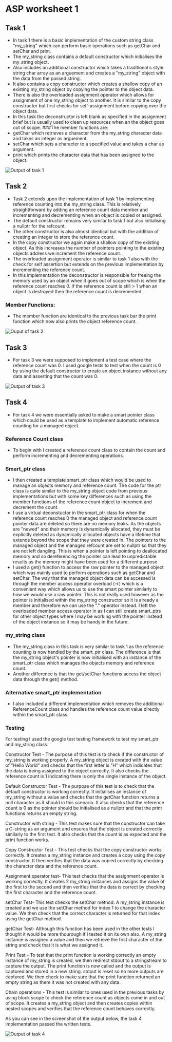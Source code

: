 # ASP worksheet 1



## Task 1
 - In task 1 there is a basic implementation of the custom string class "my_string" which can perform basic operations such as getChar and setChar and print.
 - The my_string class contains a default constructor which initialises the my_string object.
 - Also includes an additional constructor which takes a traditional c style string char array as an arguement and creates a "my_string" object with the data from the passed string.
 - It also contains a copy constructor which creates a shallow copy of an existing my_string object by copying the pointer to the object data.
 - There is also the overloaded assignment operator which allows for assignment of one my_string object to another. It is similar to the copy constructor but first checks for self-assignment before copying over the object data.
 - In this task the deconstructor is left blank as specified in the assignment brief but is usually used to clean up resources when an the object goes out of scope.
 ###The member functions are:
 - getChar which retrieves a character from the my_string character data and takes an integer as arguement.
 - setChar which sets a character to a specified value and takes a char as argument.
 - print which prints the character data that has been assigned to the object.

 ![Output of task 1](Screenshots/task1_output.png)

## Task 2
- Task 2 extends upon the implementation of task 1 by implementing reference counting into the my_string class. This is relatively straightforward by adding an reference count data member and incrementing and decrementing when an object is copied or assigned.
- The default constructor remains very similar to task 1 but also initialising a nullptr for the refcount.
- The other constructor is also almost identical but with the addition of creating an integer to store the reference count.
- In the copy constructor we again make a shallow copy of the existing object. As this increases the number of pointers pointing to the existing objects address we increment the reference count.
- The overloaded assignment operator is similar to task 1 also with the check for self assertion but extends on the previous implementation by incrementing the reference count. 
- In this implementation the deconstructor is responsible for freeing the memory used by an object when it goes out of scope which is when the reference count reaches 0. If the reference count is still > 1 when an object is destroyed then the reference count is decremented.
### Member Functions:
- The member function are identical to the previous task bar the print function which now also prints the object reference count.

![Ouput of task 2](Screenshots/task_2_output.png)

## Task 3
- For task 3 we were supposed to implement a test case where the reference count was 0. I used google tests to test when the count is 0 by using the default constructor to create an object instance without any data and asserting that the count was 0.

![Output of task 3](Screenshots/task3_ouput.png)

## Task 4
- For task 4 we were essentially asked to make a smart pointer class which could be used as a template to implement automatic reference counting for a managed object.
### Reference Count class
- To begin with I created a reference count class to contain the count and perform incrementing and decrementing operations.
### Smart_ptr class
- I then created a template smart_ptr class which would be used to manage an objects memory and reference count. The code for the ptr class is quite similar to the my_string object code from previous implementations but with some key differences such as using the member functions of the reference count object to increment and decrement the count.
- I use a virtual deconstuctor in the smart_ptr class for when the reference count reaches 0 the managed object and reference count pointer data are deleted so there are no memory leaks. As the objects are "newed" and their memory is dynamically allocated, they must be explicitly deleted as dynamically allocated objects have a lifetime that extends beyond the scope that they were created in. The pointers to the managed object and the managed refcount are set to nullptr so that they are not left dangling. This is when a pointer is left pointing to deallocated memory and so dereferencing the pointer can lead to unpredictable results as the memory might have been used for a different purpose.
- I used a get() function to access the raw pointer to the managed object which was mainly used to perform operations such as getChar and setChar. The way that the managed object data can be accessed is through the member access operator overload (->) which is a convenient way which allows us to use the smart pointer similarly to how we would use a raw pointer. This is not really used however as the pointer is initialised within the my_string constructor so it is already a member and therefore we can use the "." operator instead. I left the overloaded member access operator in as I can still create smart_ptrs for other object types where I may be working with the pointer instead of the object instance so it may be handy in the future.
### my_string class
- The my_string class in this task is very similar to task 1 as the reference counting is now handled by the smart_ptr class. The difference is that the my_string object's pointer is now initialised with an instance of the smart_ptr class which manages the objects memory and reference count.
- Another difference is that the get/setChar functions access the object data through the get() method.

### Alternative smart_ptr implementation
- I also included a different implementation which removes the additional ReferenceCount class and handles the reference count value directly within the smart_ptr class

### Testing
For testing I used the google test testing framework to test my smart_ptr and my_string class.

Constructor Test - The purpose of this test is to check if the constructor of my_string is working properly. A my_string object is created with the value of "Hello World" and checks that the first letter is "H" which indicates that the data is being assigned to the object correctly. It also checks the reference count is 1 indicating there is only the single instance of the object.

Default Constructor Test - The purpose of this test is to check that the default constructor is working correctly. It initialises an instance of my_string without a value and checks that the getChar function returns a null character as it should in this scenario. It also checks that the reference count is 0 as the pointer should be initialised as a nullptr and that the print functions returns an empty string.

Constructor with string - This test makes sure that the constructor can take a C-string as an argument and ensures that the object is created correctly similarly to the first test. It also checks that the count is as expected and the print function works.

Copy Constructor Test - This test checks that the copy constructor works correctly. It creates a my_string instance and creates a copy using the copy constructor. It then verifies that the data was copied correctly by checking the character data and the reference count.

Assignment operator test- This test checks that the assignment operator is working correctly. It creates 2 my_string instances and assigns the value of the first to the second and then verifies that the data is correct by checking the first character and the reference count.

setChar Test- This test checks the setChar method. A my_string instance is created and we use the setChar method for index 1 to change the character value. We then check that the correct character is returned for that index using the getChar method.

getChar Test- Although this function has been used in the other tests I thought it would be more thourough if I tested it on its own also. A my_string instance is assigned a value and then we retrieve the first character of the string and check that it is what we assigned it.

Print Test - To test that the print function is working correctly an empty instance of my_string is created, we then redirect stdout to a stringstream to capture the output. The print function is now called and the output is captured and stored in a new string. stdout is reset so no more outputs are captured. We then check to make sure that the print function returned an empty string as there it was not created with any data.

Chain operations - This test is similar to ones used in the previous tasks by using block scope to check the reference count as objects come in and out of scope. It creates a my_string object and then creates copies within nested scopes and verifies that the reference count behaves correctly.

As you can see in the screenshot of the output below, the task 4 implementation passed the written tests.

![Output of task 4](Screenshots/task4_ouput.png)



